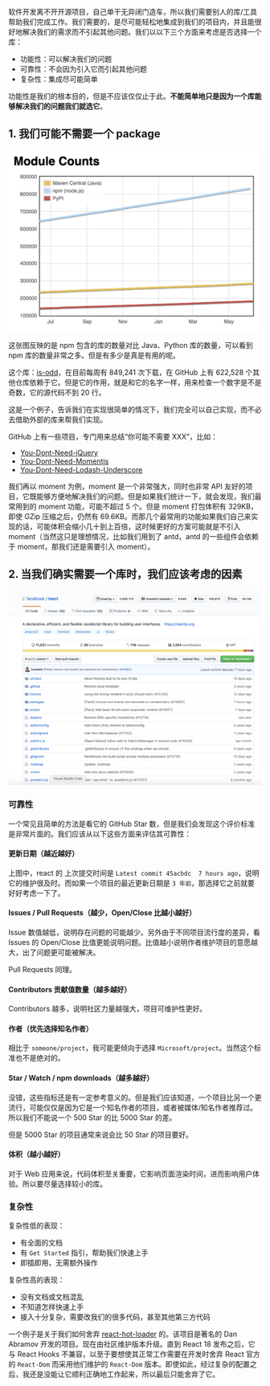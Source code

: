 软件开发离不开开源项目，自己单干无异闭门造车，所以我们需要别人的库/工具帮助我们完成工作。我们需要的，是尽可能轻松地集成到我们的项目内，并且能很好地解决我们的需求而不引起其他问题。我们以以下三个方面来考虑是否选择一个库：

- 功能性：可以解决我们的问题
- 可靠性：不会因为引入它而引起其他问题
- 复杂性：集成尽可能简单

功能性是我们的根本目的，但是不应该仅仅止于此。**不能简单地只是因为一个库能够解决我们的问题我们就选它**。

##  1. 我们可能不需要一个 package

![module_count](https://raw.githubusercontent.com/clumsyme/blogs/master/imgs/count.png)

这张图反映的是 npm 包含的库的数量对比 Java、Python 库的数量，可以看到 npm 库的数量非常之多。但是有多少是真是有用的呢。

这个库：[is-odd](https://www.npmjs.com/package/is-odd)，在目前每周有 849,241 次下载，在 GitHub 上有 622,528 个其他仓库依赖于它。但是它的作用，就是和它的名字一样，用来检查一个数字是不是奇数，它的源代码不到 20 行。

这是一个例子，告诉我们在实现很简单的情况下，我们完全可以自己实现，而不必去借助外部的库来帮我们实现。

GitHub 上有一些项目，专门用来总结“你可能不需要 XXX”，比如：

- [You-Dont-Need-jQuery](https://github.com/nefe/You-Dont-Need-jQuery)
- [You-Dont-Need-Momentjs](https://github.com/you-dont-need/You-Dont-Need-Momentjs)
- [You-Dont-Need-Lodash-Underscore](https://github.com/you-dont-need/You-Dont-Need-Lodash-Underscore)

我们再以 moment 为例，moment 是一个非常强大，同时也非常 API 友好的项目，它既能够方便地解决我们的问题。但是如果我们统计一下，就会发现，我们最常用到的 moment 功能，可能不超过 5 个。但是 moment 打包体积有 329KB，即使 GZip 压缩之后，仍然有 69.6KB。而那几个最常用的功能如果我们自己来实现的话，可能体积会缩小几十到上百倍，这时候更好的方案可能就是不引入 moment（当然这只是理想情况，比如我们用到了 antd，antd 的一些组件会依赖于 moment，那我们还是需要引入 moment）。

## 2. 当我们确实需要一个库时，我们应该考虑的因素

![module_react](https://raw.githubusercontent.com/clumsyme/blogs/master/imgs/react.png)


### 可靠性

一个常见且简单的方法是看它的 GitHub Star 数，但是我们会发现这个评价标准是非常片面的。我们应该从以下这些方面来评估其可靠性：

#### 更新日期（越近越好）

上图中，react 的 上次提交时间是 `Latest commit 45acbdc  7 hours ago`，说明它的维护很及时。而如果一个项目的最近更新日期是 `3 年前`，那选择它之前就要好好考虑一下了。

#### Issues / Pull Requests（越少，Open/Close 比越小越好）

Issue 数值越低，说明存在问题的可能越少。另外由于不同项目流行度的差异，看 Issues 的 Open/Close 比值更能说明问题。比值越小说明作者维护项目的意愿越大，出了问题更可能被解决。

Pull Requests 同理。

#### Contributors 贡献值数量（越多越好）

Contributors 越多，说明社区力量越强大，项目可维护性更好。

#### 作者（优先选择知名作者）

相比于 `someone/project`，我可能更倾向于选择 `Microsoft/project`。当然这个标准也不是绝对的。

#### Star / Watch / npm downloads（越多越好）

没错，这些指标还是有一定参考意义的。但是我们应该知道，一个项目比另一个更流行，可能仅仅是因为它是一个知名作者的项目，或者被媒体/知名作者推荐过。所以我们不能说一个 500 Star 的比 5000 Star 的差。

但是 5000 Star 的项目通常来说会比 50 Star 的项目要好。

#### 体积（越小越好）

对于 Web 应用来说，代码体积至关重要，它影响页面渲染时间，进而影响用户体验。所以要尽量选择较小的库。

### 复杂性

复杂性低的表现：

- 有全面的文档
- 有 `Get Started` 指引，帮助我们快速上手
- 即插即用，无需额外操作

复杂性高的表现：

- 没有文档或文档混乱
- 不知道怎样快速上手
- 接入十分复杂，需要改我们的很多代码，甚至其他第三方代码

一个例子是关于我们如何舍弃 [react-hot-loader](https://github.com/gaearon/react-hot-loader/releases) 的。该项目是著名的 Dan Abramov 开发的项目。现在由社区维护版本升级。直到 React 18 发布之后，它与 React Hooks 不兼容，以至于要想使其正常工作需要在开发时舍弃 React 官方的 `React-Dom` 而采用他们维护的 `React-Dom` 版本。即使如此，经过复杂的配置之后，我还是没能让它顺利正确地工作起来，所以最后只能舍弃了它。
